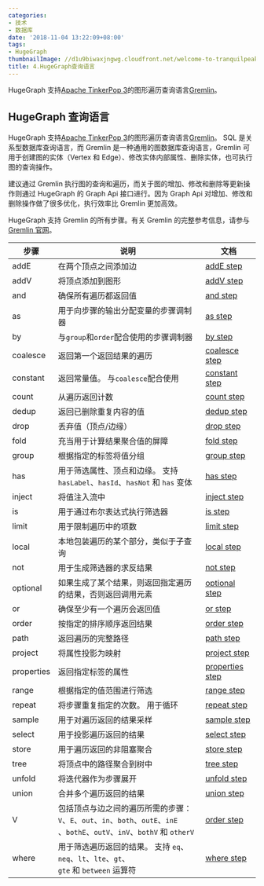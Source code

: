```yaml
---
categories:
- 技术
- 数据库
date: '2018-11-04 13:22:09+08:00'
tags:
- HugeGraph
thumbnailImage: //d1u9biwaxjngwg.cloudfront.net/welcome-to-tranquilpeak/city-750.jpg
title: 4.HugeGraph查询语言
---
```


HugeGraph 支持[Apache TinkerPop 3](https://tinkerpop.apache.org)的图形遍历查询语言[Gremlin](https://tinkerpop.apache.org/gremlin.html)。

<!--more-->
## HugeGraph 查询语言


HugeGraph 支持[Apache TinkerPop 3](https://tinkerpop.apache.org)的图形遍历查询语言[Gremlin](https://tinkerpop.apache.org/gremlin.html)。 SQL 是关系型数据库查询语言，而 Gremlin 是一种通用的图数据库查询语言，Gremlin 可用于创建图的实体（Vertex 和 Edge）、修改实体内部属性、删除实体，也可执行图的查询操作。

建议通过 Gremlin 执行图的查询和遍历，而关于图的增加、修改和删除等更新操作则通过 HugeGraph 的 Graph Api 接口进行。因为 Graph Api 对增加、修改和删除操作做了很多优化，执行效率比 Gremlin 更加高效。

HugeGraph 支持 Gremlin 的所有步骤。有关 Gremlin 的完整参考信息，请参与[Gremlin 官网](http://tinkerpop.apache.org/docs/current/reference/)。

| 步骤       | 说明                                                                                                                            | 文档                                                                                   |
| ---------- | ------------------------------------------------------------------------------------------------------------------------------- | -------------------------------------------------------------------------------------- |
| addE       | 在两个顶点之间添加边                                                                                                            | [addE step](http://tinkerpop.apache.org/docs/current/reference/#addedge-step)          |
| addV       | 将顶点添加到图形                                                                                                                | [addV step](http://tinkerpop.apache.org/docs/current/reference/#addvertex-step)        |
| and        | 确保所有遍历都返回值                                                                                                            | [and step](http://tinkerpop.apache.org/docs/current/reference/#add-step)               |
| as         | 用于向步骤的输出分配变量的步骤调制器                                                                                            | [as step](http://tinkerpop.apache.org/docs/current/reference/#as-step)                 |
| by         | 与`group`和`order`配合使用的步骤调制器                                                                                          | [by step](http://tinkerpop.apache.org/docs/current/reference/#by-step)                 |
| coalesce   | 返回第一个返回结果的遍历                                                                                                        | [coalesce step](http://tinkerpop.apache.org/docs/current/reference/#coalesce-step)     |
| constant   | 返回常量值。 与`coalesce`配合使用                                                                                               | [constant step](http://tinkerpop.apache.org/docs/current/reference/#constant-step)     |
| count      | 从遍历返回计数                                                                                                                  | [count step](http://tinkerpop.apache.org/docs/current/reference/#addedge-step)         |
| dedup      | 返回已删除重复内容的值                                                                                                          | [dedup step](http://tinkerpop.apache.org/docs/current/reference/#dedup-step)           |
| drop       | 丢弃值（顶点/边缘）                                                                                                             | [drop step](http://tinkerpop.apache.org/docs/current/reference/#drop-step)             |
| fold       | 充当用于计算结果聚合值的屏障                                                                                                    | [fold step](http://tinkerpop.apache.org/docs/current/reference/#fold-step)             |
| group      | 根据指定的标签将值分组                                                                                                          | [group step](http://tinkerpop.apache.org/docs/current/reference/#group-step)           |
| has        | 用于筛选属性、顶点和边缘。 支持`hasLabel`、`hasId`、`hasNot` 和 `has` 变体                                                      | [has step](http://tinkerpop.apache.org/docs/current/reference/#has-step)               |
| inject     | 将值注入流中                                                                                                                    | [inject step](http://tinkerpop.apache.org/docs/current/reference/#inject-step)         |
| is         | 用于通过布尔表达式执行筛选器                                                                                                    | [is step](http://tinkerpop.apache.org/docs/current/reference/#is-step)                 |
| limit      | 用于限制遍历中的项数                                                                                                            | [limit step](http://tinkerpop.apache.org/docs/current/reference/#limit-step)           |
| local      | 本地包装遍历的某个部分，类似于子查询                                                                                            | [local step](http://tinkerpop.apache.org/docs/current/reference/#local-step)           |
| not        | 用于生成筛选器的求反结果                                                                                                        | [not step](http://tinkerpop.apache.org/docs/current/reference/#not-step)               |
| optional   | 如果生成了某个结果，则返回指定遍历的结果，否则返回调用元素                                                                      | [optional step](http://tinkerpop.apache.org/docs/current/reference/#optional-step)     |
| or         | 确保至少有一个遍历会返回值                                                                                                      | [or step](http://tinkerpop.apache.org/docs/current/reference/#or-step)                 |
| order      | 按指定的排序顺序返回结果                                                                                                        | [order step](http://tinkerpop.apache.org/docs/current/reference/#order-step)           |
| path       | 返回遍历的完整路径                                                                                                              | [path step](http://tinkerpop.apache.org/docs/current/reference/#addedge-step)          |
| project    | 将属性投影为映射                                                                                                                | [project step](http://tinkerpop.apache.org/docs/current/reference/#project-step)       |
| properties | 返回指定标签的属性                                                                                                              | [properties step](http://tinkerpop.apache.org/docs/current/reference/#properties-step) |
| range      | 根据指定的值范围进行筛选                                                                                                        | [range step](http://tinkerpop.apache.org/docs/current/reference/#range-step)           |
| repeat     | 将步骤重复指定的次数。 用于循环                                                                                                 | [repeat step](http://tinkerpop.apache.org/docs/current/reference/#repeat-step)         |
| sample     | 用于对遍历返回的结果采样                                                                                                        | [sample step](http://tinkerpop.apache.org/docs/current/reference/#sample-step)         |
| select     | 用于投影遍历返回的结果                                                                                                          | [select step](http://tinkerpop.apache.org/docs/current/reference/#select-step)         |
| store      | 用于遍历返回的非阻塞聚合                                                                                                        | [store step](http://tinkerpop.apache.org/docs/current/reference/#store-step)           |
| tree       | 将顶点中的路径聚合到树中                                                                                                        | [tree step](http://tinkerpop.apache.org/docs/current/reference/#tree-step)             |
| unfold     | 将迭代器作为步骤展开                                                                                                            | [unfold step](http://tinkerpop.apache.org/docs/current/reference/#unfold-step)         |
| union      | 合并多个遍历返回的结果                                                                                                          | [union step](http://tinkerpop.apache.org/docs/current/reference/#union-step)           |
| V          | 包括顶点与边之间的遍历所需的步骤：`V`、`E`、`out`、`in`、`both`、`outE`、`inE`<br>、`bothE`、`outV`、`inV`、`bothV` 和 `otherV` | [order step](http://tinkerpop.apache.org/docs/current/reference/#vertex-steps)         |
| where      | 用于筛选遍历返回的结果。 支持 `eq`、`neq`、`lt`、`lte`、`gt`、<br>`gte` 和 `between` 运算符                                     | [where step](http://tinkerpop.apache.org/docs/current/reference/#where-step)           |
